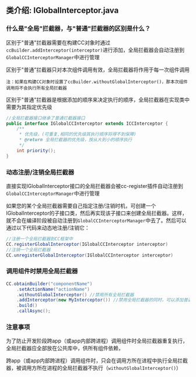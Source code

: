 ## 类介绍: IGlobalInterceptor.java


### 什么是"全局"拦截器，与"普通"拦截器的区别是什么？

区别于"普通"拦截器需要在构建CC对象时通过`ccBuilder.addInterceptor(interceptor)`进行添加，全局拦截器会自动注册到`GlobalCCInterceptorManager`中进行管理

区别于"普通"拦截器只对本次组件调用有效，全局拦截器将作用于每一次组件调用

~~~
注：如果在构建CC对象时设置了ccBuilder.withoutGlobalInterceptor()，那本次组件调用将不会执行所有全局拦截器
~~~

区别于"普通"拦截器是根据添加的顺序来决定执行的顺序，全局拦截器在实现类中需要为其指定优先级

```java
//全局拦截器接口继承了普通拦截器接口
public interface IGlobalCCInterceptor extends ICCInterceptor {
    /**
     * 优先级，(可重复,相同的优先级其执行顺序将得不到保障)
     * @return 全局拦截器的优先级，按从大到小的顺序执行
     */
    int priority();
}
```

### 动态注册/注销全局拦截器

直接实现IGlobalInterceptor接口的全局拦截器会被cc-register插件自动注册到`GlobalCCInterceptorManager`中进行管理

如果您的某个全局拦截器需要自己指定注册/注销时机，可创建一个IGlobalInterceptor的子接口类，然后再实现该子接口来创建全局拦截器。这样，就不会在编译阶段被自动注册到`GlobalCCInterceptorManager`中去了。然后可以通过以下代码来动态地注册/注销它：
```java
//注册一个全局拦截器到CC框架中
CC.registerGlobalInterceptor(IGlobalCCInterceptor interceptor) 
//注销一个全局拦截器
CC.unregisterGlobalInterceptor(IGlobalCCInterceptor interceptor) 
```

### 调用组件时禁用全局拦截器
```java
CC.obtainBuilder("componentName")
	.setActionName("actionName")
	.withoutGlobalInterceptor()	//禁用所有全局拦截器
	.addInterceptor(new MyInterceptor()) //禁用全局拦截器的同时，可以添加普通拦截器
	.build()
	.callAsync();
```
 
### 注意事项

为了防止开发阶段跨app（或app内部跨进程）调用组件时全局拦截器重复执行，全局拦截器应全部放在公共库中，供所有组件依赖，
 
跨app（或app内部跨进程）调用组件时，只会在调用方所在进程中执行全局拦截器，被调用方所在进程的全局拦截器不执行（`withoutGlobalInterceptor()`）



